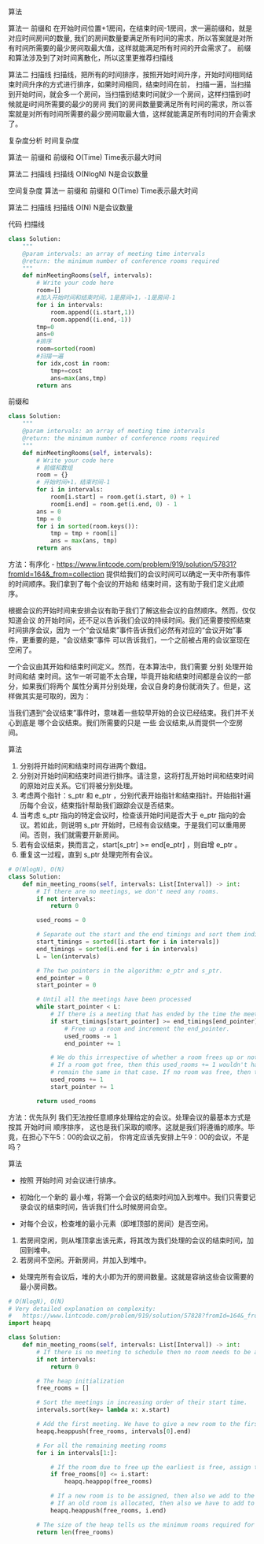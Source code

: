 <!-- ------------------------------- DDBear -------------------------------- -->
算法

算法一 前缀和
在开始时间位置+1房间，在结束时间-1房间，求一遍前缀和，就是对应时间房间的数量,
我们的房间数量要满足所有时间的需求，所以答案就是对所有时间所需要的最少房间取最大值，这样就能满足所有时间的开会需求了。
前缀和算法涉及到了对时间离散化，所以这里更推荐扫描线

算法二 扫描线
扫描线，把所有的时间排序，按照开始时间升序，开始时间相同结束时间升序的方式进行排序，如果时间相同，结束时间在前，
扫描一遍，当扫描到开始时间，就会多一个房间，当扫描到结束时间就少一个房间，这样扫描到i时候就是i时间所需要的最少的房间
我们的房间数量要满足所有时间的需求，所以答案就是对所有时间所需要的最少房间取最大值，这样就能满足所有时间的开会需求了。

复杂度分析
时间复杂度

算法一 前缀和
前缀和 O(Time) Time表示最大时间

算法二 扫描线
扫描线 O(NlogN) N是会议数量

空间复杂度
算法一 前缀和
前缀和 O(Time) Time表示最大时间

算法二 扫描线
扫描线 O(N) N是会议数量

代码
扫描线

```python
class Solution:
    """
    @param intervals: an array of meeting time intervals
    @return: the minimum number of conference rooms required
    """
    def minMeetingRooms(self, intervals):
        # Write your code here
        room=[]
        #加入开始时间和结束时间，1是房间+1，-1是房间-1
        for i in intervals:
            room.append((i.start,1))
            room.append((i.end,-1))
        tmp=0
        ans=0
        #排序
        room=sorted(room)
        #扫描一遍
        for idx,cost in room:
            tmp+=cost
            ans=max(ans,tmp)
        return ans
```

前缀和
```python
class Solution:
    """
    @param intervals: an array of meeting time intervals
    @return: the minimum number of conference rooms required
    """
    def minMeetingRooms(self, intervals):
        # Write your code here
        # 前缀和数组
        room = {}
        # 开始时间+1，结束时间-1
        for i in intervals:
            room[i.start] = room.get(i.start, 0) + 1
            room[i.end] = room.get(i.end, 0) - 1
        ans = 0
        tmp = 0
        for i in sorted(room.keys()):
            tmp = tmp + room[i]
            ans = max(ans, tmp)
        return ans
```

<!-- ------------------------------ Great Dog ------------------------------ -->

方法：有序化 - https://www.lintcode.com/problem/919/solution/57831?fromId=164&_from=collection
提供给我们的会议时间可以确定一天中所有事件的时间顺序。我们拿到了每个会议的开始和
结束时间，这有助于我们定义此顺序。

根据会议的开始时间来安排会议有助于我们了解这些会议的自然顺序。然而，仅仅知道会议
的开始时间，还不足以告诉我们会议的持续时间。我们还需要按照结束时间排序会议，因为
一个“会议结束”事件告诉我们必然有对应的“会议开始”事件，更重要的是，“会议结束”事件
可以告诉我们，一个之前被占用的会议室现在空闲了。

一个会议由其开始和结束时间定义。然而，在本算法中，我们需要 分别 处理开始时间和结
束时间。这乍一听可能不太合理，毕竟开始和结束时间都是会议的一部分，如果我们将两个
属性分离并分别处理，会议自身的身份就消失了。但是，这样做其实是可取的，因为：

当我们遇到“会议结束”事件时，意味着一些较早开始的会议已经结束。我们并不关心到底是
哪个会议结束。我们所需要的只是 一些 会议结束,从而提供一个空房间。

算法

1. 分别将开始时间和结束时间存进两个数组。
2. 分别对开始时间和结束时间进行排序。请注意，这将打乱开始时间和结束时间的原始对应关系。它们将被分别处理。
3. 考虑两个指针：s_ptr 和 e_ptr ，分别代表开始指针和结束指针。开始指针遍历每个会议，结束指针帮助我们跟踪会议是否结束。
4. 当考虑 s_ptr 指向的特定会议时，检查该开始时间是否大于 e_ptr 指向的会议。若如此，则说明 s_ptr 开始时，已经有会议结束。于是我们可以重用房间。否则，我们就需要开新房间。
5. 若有会议结束，换而言之，start[s_ptr] >= end[e_ptr] ，则自增 e_ptr 。
6. 重复这一过程，直到 s_ptr 处理完所有会议。

```python
# O(NlogN), O(N)
class Solution:
    def min_meeting_rooms(self, intervals: List[Interval]) -> int:
        # If there are no meetings, we don't need any rooms.
        if not intervals:
            return 0

        used_rooms = 0

        # Separate out the start and the end timings and sort them individually.
        start_timings = sorted([i.start for i in intervals])
        end_timings = sorted(i.end for i in intervals)
        L = len(intervals)

        # The two pointers in the algorithm: e_ptr and s_ptr.
        end_pointer = 0
        start_pointer = 0

        # Until all the meetings have been processed
        while start_pointer < L:
            # If there is a meeting that has ended by the time the meeting at `start_pointer` starts
            if start_timings[start_pointer] >= end_timings[end_pointer]:
                # Free up a room and increment the end_pointer.
                used_rooms -= 1
                end_pointer += 1

            # We do this irrespective of whether a room frees up or not.
            # If a room got free, then this used_rooms += 1 wouldn't have any effect. used_rooms would
            # remain the same in that case. If no room was free, then this would increase used_rooms
            used_rooms += 1
            start_pointer += 1

        return used_rooms
```

方法：优先队列
我们无法按任意顺序处理给定的会议。处理会议的最基本方式是按其 开始时间 顺序排序，
这也是我们采取的顺序。这就是我们将遵循的顺序。毕竟，在担心下午5：00的会议之前，
你肯定应该先安排上午9：00的会议，不是吗？

算法

- 按照 开始时间 对会议进行排序。

- 初始化一个新的 最小堆，将第一个会议的结束时间加入到堆中。我们只需要记录会议的结束时间，告诉我们什么时候房间会空。

- 对每个会议，检查堆的最小元素（即堆顶部的房间）是否空闲。
1. 若房间空闲，则从堆顶拿出该元素，将其改为我们处理的会议的结束时间，加回到堆中。
2. 若房间不空闲。开新房间，并加入到堆中。

- 处理完所有会议后，堆的大小即为开的房间数量。这就是容纳这些会议需要的最小房间数。

```python
# O(NlogN), O(N) 
# Very detailed explanation on complexity:
#   https://www.lintcode.com/problem/919/solution/57828?fromId=164&_from=collection
import heapq

class Solution:
    def min_meeting_rooms(self, intervals: List[Interval]) -> int:
        # If there is no meeting to schedule then no room needs to be allocated.
        if not intervals:
            return 0

        # The heap initialization
        free_rooms = []

        # Sort the meetings in increasing order of their start time.
        intervals.sort(key= lambda x: x.start)

        # Add the first meeting. We have to give a new room to the first meeting.
        heapq.heappush(free_rooms, intervals[0].end)

        # For all the remaining meeting rooms
        for i in intervals[1:]:

            # If the room due to free up the earliest is free, assign that room to this meeting.
            if free_rooms[0] <= i.start:
                heapq.heappop(free_rooms)

            # If a new room is to be assigned, then also we add to the heap,
            # If an old room is allocated, then also we have to add to the heap with updated end time.
            heapq.heappush(free_rooms, i.end)

        # The size of the heap tells us the minimum rooms required for all the meetings.
        return len(free_rooms)
```
